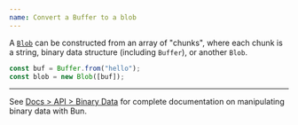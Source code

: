 ```yaml
---
name: Convert a Buffer to a blob
---
```


A [`Blob`](https://developer.mozilla.org/en-US/docs/Web/API/Blob) can be constructed from an array of "chunks", where each chunk is a string, binary data structure (including `Buffer`), or another `Blob`.

```ts
const buf = Buffer.from("hello");
const blob = new Blob([buf]);
```

---

See [Docs > API > Binary Data](https://bun.com/docs/api/binary-data#conversion) for complete documentation on manipulating binary data with Bun.
